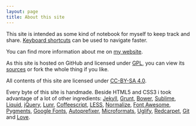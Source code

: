 ```yaml
---
layout: page
title: About this site
---
```

This site is intended as some kind of notebook for myself to keep track and share. [Keyboard shortcuts](/shortcuts.html) can be used to navigate faster.

You can find more information about me on [my website](http://simonlepel.de).

As this site is hosted on GitHub and licensed under [GPL](https://www.gnu.org/licenses/gpl.txt),
you can view its [sources](https://github.com/simbo/simbo.github.io) or fork the whole thing if you like.

All contents of this site are licensed under [CC-BY-SA 4.0](http://creativecommons.org/licenses/by-sa/4.0/).

Every byte of this site is handmade. Beside HTML5 and CSS3 i took advantage of a lot of other ingredients: 
[Jekyll](http://jekyllrb.com/), [Grunt](http://gruntjs.com/), [Bower](http://bower.io/),
[Sublime](http://www.sublimetext.com/), [Liquid](http://liquidmarkup.org/), [jQuery](http://jquery.com/),
[Lunr](http://lunrjs.com/), [Coffeescript](http://coffeescript.org/), [LESS](http://lesscss.org/),
[Normalize](http://necolas.github.io/normalize.css/), [Font Awesome](http://fortawesome.github.io/Font-Awesome/),
[Pygments](http://pygments.org/), [Google Fonts](https://www.google.com/fonts), [Autoprefixer](https://github.com/ai/autoprefixer),
[Microformats](http://microformats.org/), [Uglify](https://github.com/mishoo/UglifyJS), [Redcarpet](https://github.com/vmg/redcarpet),
[Git](http://git-scm.com/) and [Love](http://en.wikipedia.org/wiki/Love).